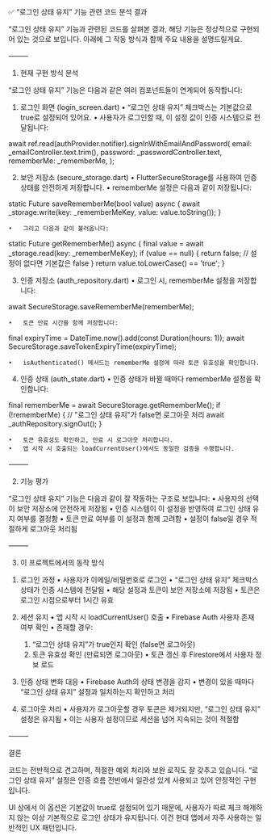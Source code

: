 ✅ “로그인 상태 유지” 기능 관련 코드 분석 결과

“로그인 상태 유지” 기능과 관련된 코드를 살펴본 결과, 해당 기능은 정상적으로 구현되어 있는 것으로 보입니다. 아래에 그 작동 방식과 함께 주요 내용을 설명드릴게요.

⸻

1. 현재 구현 방식 분석

“로그인 상태 유지” 기능은 다음과 같은 여러 컴포넌트들이 연계되어 동작합니다:

1) 로그인 화면 (login_screen.dart)
	•	“로그인 상태 유지” 체크박스는 기본값으로 true로 설정되어 있어요.
	•	사용자가 로그인할 때, 이 설정 값이 인증 시스템으로 전달됩니다:

await ref.read(authProvider.notifier).signInWithEmailAndPassword(
  email: _emailController.text.trim(),
  password: _passwordController.text,
  rememberMe: _rememberMe,
);

2) 보안 저장소 (secure_storage.dart)
	•	FlutterSecureStorage를 사용하여 인증 상태를 안전하게 저장합니다.
	•	rememberMe 설정은 다음과 같이 저장됩니다:

static Future<void> saveRememberMe(bool value) async {
  await _storage.write(key: _rememberMeKey, value: value.toString());
}

	•	그리고 다음과 같이 불러옵니다:

static Future<bool> getRememberMe() async {
  final value = await _storage.read(key: _rememberMeKey);
  if (value == null) {
    return false;  // 설정이 없다면 기본값은 false
  }
  return value.toLowerCase() == 'true';
}

3) 인증 저장소 (auth_repository.dart)
	•	로그인 시, rememberMe 설정을 저장합니다:

await SecureStorage.saveRememberMe(rememberMe);

	•	토큰 만료 시간을 함께 저장합니다:

final expiryTime = DateTime.now().add(const Duration(hours: 1));
await SecureStorage.saveTokenExpiryTime(expiryTime);

	•	isAuthenticated() 메서드는 rememberMe 설정에 따라 토큰 유효성을 확인합니다.

4) 인증 상태 (auth_state.dart)
	•	인증 상태가 바뀔 때마다 rememberMe 설정을 확인합니다:

final rememberMe = await SecureStorage.getRememberMe();
if (!rememberMe) {
  // "로그인 상태 유지"가 false면 로그아웃 처리
  await _authRepository.signOut();
}

	•	토큰 유효성도 확인하고, 만료 시 로그아웃 처리합니다.
	•	앱 시작 시 호출되는 loadCurrentUser()에서도 동일한 검증을 수행합니다.

⸻

2. 기능 평가

“로그인 상태 유지” 기능은 다음과 같이 잘 작동하는 구조로 보입니다:
	•	사용자의 선택이 보안 저장소에 안전하게 저장됨
	•	인증 시스템이 이 설정을 반영하여 로그인 상태 유지 여부를 결정함
	•	토큰 만료 여부를 이 설정과 함께 고려함
	•	설정이 false일 경우 적절하게 로그아웃 처리됨

⸻

3. 이 프로젝트에서의 동작 방식

1) 로그인 과정
	•	사용자가 이메일/비밀번호로 로그인
	•	“로그인 상태 유지” 체크박스 상태가 인증 시스템에 전달됨
	•	해당 설정과 토큰이 보안 저장소에 저장됨
	•	토큰은 로그인 시점으로부터 1시간 유효

2) 세션 유지
	•	앱 시작 시 loadCurrentUser() 호출
	•	Firebase Auth 사용자 존재 여부 확인
	•	존재할 경우:
	1.	“로그인 상태 유지”가 true인지 확인 (false면 로그아웃)
	2.	토큰 유효성 확인 (만료되면 로그아웃)
	•	토큰 갱신 후 Firestore에서 사용자 정보 로드

3) 인증 상태 변화 대응
	•	Firebase Auth의 상태 변경을 감지
	•	변경이 있을 때마다 “로그인 상태 유지” 설정과 일치하는지 확인하고 처리

4) 로그아웃 처리
	•	사용자가 로그아웃할 경우 토큰은 제거되지만, “로그인 상태 유지” 설정은 유지됨
	•	이는 사용자 설정이므로 세션을 넘어 지속되는 것이 적절함

⸻

결론

코드는 전반적으로 견고하며, 적절한 예외 처리와 보완 로직도 잘 갖추고 있습니다.
“로그인 상태 유지” 설정은 인증 흐름 전반에서 일관성 있게 사용되고 있어 안정적인 구현입니다.

UI 상에서 이 옵션은 기본값이 true로 설정되어 있기 때문에, 사용자가 따로 체크 해제하지 않는 이상 기본적으로 로그인 상태가 유지됩니다.
이건 현대 앱에서 자주 사용하는 일반적인 UX 패턴입니다.